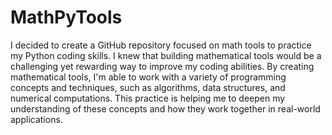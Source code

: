 # MathPyTools

I decided to create a GitHub repository focused on math tools to practice my Python coding skills. I knew that building mathematical tools would be a challenging yet rewarding way to improve my coding abilities. By creating mathematical tools, I'm able to work with a variety of programming concepts and techniques, such as algorithms, data structures, and numerical computations. This practice is helping me to deepen my understanding of these concepts and how they work together in real-world applications.
